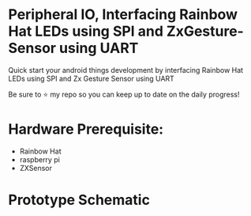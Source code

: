 # Peripheral IO, Interfacing Rainbow Hat LEDs using SPI and ZxGesture-Sensor using UART
Quick start your android things development by interfacing Rainbow Hat LEDs using SPI and Zx Gesture Sensor using UART

Be sure to ⭐️ my repo so you can keep up to date on the daily progress!
# Hardware Prerequisite:
- Rainbow Hat 
- raspberry pi
- ZXSensor 
# Prototype Schematic
